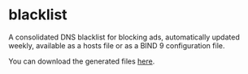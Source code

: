 # blacklist

A consolidated DNS blacklist for blocking ads, automatically updated weekly, available as a hosts file or as a BIND 9 configuration file.

You can download the generated files [here](https://github.com/chrsclmn/blacklist/releases).
